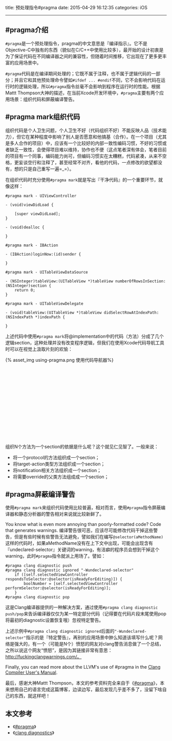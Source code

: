 title: 预处理指令#pragma
date: 2015-04-29 16:12:35
categories: iOS

---

## #pragma介绍

`#pragma`是一个预处理指令，pragma的中文意思是『编译指示』。它不是Objective-C中独有的东西（貌似在C/C++中使用比较多），最开始的设计初衷是为了保证代码在不同编译器之间的兼容性，但随着时间推移，它出现在了更多更丰富的应用场景中。

`#pragma`代码是在编译期间处理的；它既不属于注释，也不属于逻辑代码的一部分；并且它和其他预处理命令譬如`#ifdef ... #endif`不同，它不会影响代码在运行时的逻辑处理，所以`#pragma`指令丝毫不会影响到程序在运行时的性能。根据Mattt Thompson大神的描述，在当前Xcode开发环境中，`#pragma`主要有两个应用场景：组织代码和屏蔽编译警告。

## #pragma mark组织代码

组织代码是个人卫生问题，个人卫生不好（代码组织不好）不能反映人品（技术能力），但它在某种程度中影响了别人是否愿意和他搞基（合作）。在一个项目（尤其是多人合作的项目）中，应该有一个比较好的内部一致性编码习惯，不好的习惯或者缺乏一致性，会使得项目难以维持，协作也不便（这点笔者深有体会，笔者目前的项目有一个同事，编码能力尚可，但编码习惯实在太糟糕，代码紧凑，从来不空格，更妄谈空行和注释了，甚至经常不对齐，看他的代码，一点修改的欲望都没有，想的只是自己重写一遍=_=）。

在组织代码时充分使用`#pragma mark`就是写出『干净代码』的一个重要环节，就像这样：

```objc
#pragma mark - UIViewController
    
- (void)viewDidLoad {
    
    [super viewDidLoad];
}
    
- (void)dealloc {
    
}
    
#pragma mark - IBAction
    
- (IBAction)loginNow:(id)sender {
    
}
    
#pragma mark - UITableViewDataSource
    
- (NSInteger)tableView:(UITableView *)tableView numberOfRowsInSection:(NSInteger)section {
    return 0;
}
    
#pragma mark - UITableViewDelegate
    
- (void)tableView:(UITableView *)tableView didSelectRowAtIndexPath:(NSIndexPath *)indexPath {
    
}
```

上述代码中使用`#pragma mark`将@implementation中的代码（方法）分成了几个逻辑section，这种处理并没有改变程序逻辑，但我们在使用Xcode代码导航工具时可以在视觉上汲取片刻的欢愉：

<div class="imagediv" style="width: 402px; height: 256px;">{% asset_img using-pragma.png 使用代码导航器%}</div>

组织N个方法为一个section的依据是什么呢？这个就见仁见智了。一般来说：

* 将一个protocol的方法组织成一个section；
* 将target-action类型方法组织成一个section；
* 将notification相关方法组织成一个section；
* 将需要override的父类方法组成成一个section；


## #pragma屏蔽编译警告

使用`#pragma mark`来组织代码使用比较普遍，相对而言，使用`#pragma`指令屏蔽编译器和静态分析器的警告相对来说就比较新鲜了。

You know what is even more annoying than poorly-formatted code? Code that generates warnings. 编译警告很可恶，应该尽可能修改代码干掉这些警告，但是有些时候有些警告无法避免，譬如我们在编写`@selector(aMethodName)`这样的代码时，如果aMethodName没有在上下文中出现，可能会出现含有『undeclared-selector』关键词的warning，有洁癖的程序员会想到干掉这个warning，此时`#pragma`指令就派上用场了。譬如：

```objc
#pragma clang diagnostic push
#pragma clang diagnostic ignored "-Wundeclared-selector"
    if ([self.selectedViewController respondsToSelector:@selector(isReadyForEditing)]) {
        boolNumber = [self.selectedViewController performSelector:@selector(isReadyForEditing)];
    }
#pragma clang diagnostic pop
```

这是Clang编译器提供的一种解决方案，通过使用`#pragma clang diagnostic push/pop`来告诉编译器仅仅为某一特定部分代码（记得要在代码片段末尾使用pop将最初的diagnostic设置恢复哦）忽视特定警告。

上述示例中`#pragma clang diagnostic ignored`后面的`"-Wundeclared-selector"`指示的是『特定警告』，再别的应用场景中肿么知道该填写什么呢？网络是强大的，有一个（可能是N个）愤怒的网友对clang警告消息做了一个总结，之所以说这个网友“愤怒”，是因为其链接非常有意思：http://fuckingclangwarnings.com/。

Finally, you can read more about the LLVM's use of #pragma in the [Clang Compiler User's Manual](http://clang.llvm.org/docs/UsersManual.html#diagnostics_pragmas).

最后，感谢大神Mattt Thompson，本文的参考资料完全来自于《[#pragma](http://nshipster.com/pragma/)》，本来想用自己的语言完成这篇博客，边读边写，最后发现几乎差不多了，没留下啥自己的东西，就这样吧！


## 本文参考

* 《[#pragma](http://nshipster.com/pragma/)》
* 《[clang diagnostics](http://nshipster.com/clang-diagnostics/)》